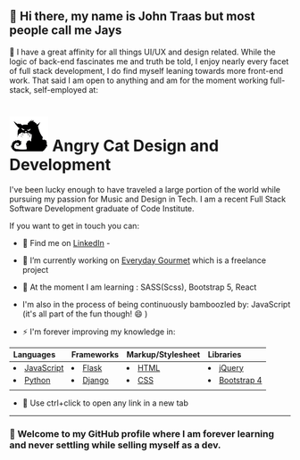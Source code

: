 ## 💬 Hi there, my name is John Traas but most people call me Jays
💬 I have a great affinity for all things UI/UX and design related.
While the logic of back-end fascinates me and truth be told, I enjoy nearly every facet of full stack development, I do find myself leaning towards more front-end work. That said I am open to anything and am for the moment working full-stack, self-employed at:

# ![image](images/angry_cat_70x63.png) Angry Cat Design and Development
I've been lucky enough to have traveled a large portion of the world while pursuing my passion for Music and Design in Tech. 
I am a recent Full Stack Software Development graduate of Code Institute.

If you want to get in touch you can:


- 👯 Find me on [LinkedIn](https://www.linkedin.com/in/john-jacob-hald-traas-25603325/) - 

- 🔭 I’m currently working on [Everyday Gourmet](https://github.com/Jays-T/everyday-gourmet-development) which is a freelance project 

- 🌱 At the moment I am learning : SASS(Scss), Bootstrap 5, React

- I'm also in the process of being continuously bamboozled by: JavaScript (it's all part of the fun though! 😄 )

- ⚡ I'm forever improving my knowledge in:

|Languages|Frameworks|Markup/Stylesheet|Libraries|
| :---| :--- | :--- | :--- |
| <li> [JavaScript](https://javascript.info/) </li>| <li> [Flask](https://flask.palletsprojects.com/en/1.1.x/) </li>|<li> [HTML](https://developer.mozilla.org/en-US/docs/Web/Guide/HTML/HTML5) </li>|<li> [jQuery](https://jquery.com/) </li>|
| <li> [Python](https://www.python.org/) </li>| <li> [Django](https://www.djangoproject.com/) </li> | <li> [CSS](https://developer.mozilla.org/en-US/docs/Web/CSS) </li>| <li> [Bootstrap 4](https://getbootstrap.com/docs/4.0/getting-started/introduction/) </li>|
|||||
* 💬 Use ctrl+click to open any link in a new tab
---
### 💬 Welcome to my GitHub profile where I am forever learning and never settling while selling myself as a dev. 
<!--
**Jays-T/Jays-T** is a ✨ _special_ ✨ repository because its `README.md` (this file) appears on your GitHub profile.

Here are some ideas to get you started:

- 🔭 I’m currently working on ...
- 🌱 I’m currently learning ...
- 👯 I’m looking to collaborate on ...
- 🤔 I’m looking for help with ...
- 💬 Ask me about ...
- 📫 How to reach me: ...
- 😄 Pronouns: ...
- ⚡ Fun fact: ...
-->
